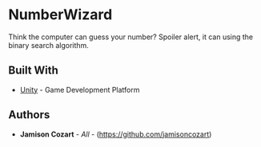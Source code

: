 ﻿# NumberWizard

Think the computer can guess your number? Spoiler alert, it can using the binary search algorithm.

## Built With

* [Unity](https://unity.com/) - Game Development Platform

## Authors

* **Jamison Cozart** - *All* - (https://github.com/jamisoncozart)